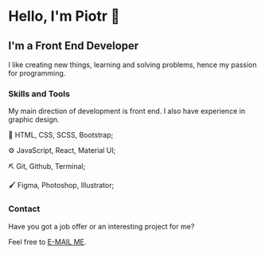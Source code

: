 # Hello, I'm Piotr 👋
## I'm a Front End Developer

I like creating new things, learning and solving problems, hence my passion for programming.

### Skills and Tools

My main direction of development is front end. I also have experience in graphic design.

:straight_ruler: HTML, CSS, SCSS, Bootstrap;

:gear: JavaScript, React, Material UI; 

:pick: Git, Github, Terminal;

:paintbrush: Figma, Photoshop, Illustrator;

### Contact

Have you got a job offer or an interesting project for me? 

Feel free to [E-MAIL ME](mailto:pwojciechowski2014@gmail.com?subject=Message%20from%20Github).
